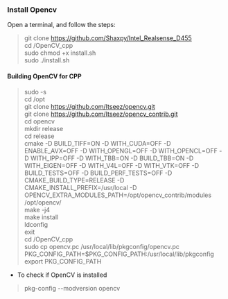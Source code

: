 ### Install Opencv
Open a terminal, and follow the steps:
> git clone https://github.com/Shaxpy/Intel_Realsense_D455 <br>
> cd /OpenCV_cpp <br>
> sudo chmod +x install.sh <br>
> sudo ./install.sh <br>

#### Building OpenCV for CPP
> sudo -s <br>
> cd /opt <br>
> git clone https://github.com/Itseez/opencv.git <br>
> git clone https://github.com/Itseez/opencv_contrib.git <br>
> cd opencv <br>
> mkdir release <br>
> cd release <br>
> cmake -D BUILD_TIFF=ON -D WITH_CUDA=OFF -D ENABLE_AVX=OFF -D WITH_OPENGL=OFF -D WITH_OPENCL=OFF -D WITH_IPP=OFF -D WITH_TBB=ON -D BUILD_TBB=ON -D WITH_EIGEN=OFF -D WITH_V4L=OFF -D WITH_VTK=OFF -D BUILD_TESTS=OFF -D BUILD_PERF_TESTS=OFF -D CMAKE_BUILD_TYPE=RELEASE -D CMAKE_INSTALL_PREFIX=/usr/local -D OPENCV_EXTRA_MODULES_PATH=/opt/opencv_contrib/modules /opt/opencv/ <br>
> make -j4 <br>
> make install <br>
> ldconfig <br>
> exit <br>
> cd /OpenCV_cpp <br>
> sudo cp opencv.pc /usr/local/lib/pkgconfig/opencv.pc <br>
> PKG_CONFIG_PATH=$PKG_CONFIG_PATH:/usr/local/lib/pkgconfig <br>
> export PKG_CONFIG_PATH <br>

- To check if OpenCV is installed
> pkg-config --modversion opencv

